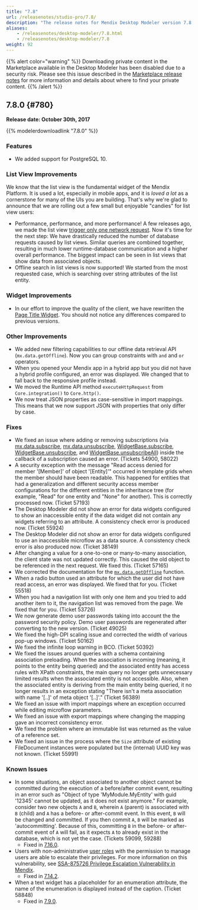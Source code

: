 ```yaml
---
title: "7.8"
url: /releasenotes/studio-pro/7.8/
description: "The release notes for Mendix Desktop Modeler version 7.8 (including all patches) with details on new features, bug fixes, and known issues."
aliases:
    - /releasenotes/desktop-modeler/7.8.html
    - /releasenotes/desktop-modeler/7.8
weight: 92
---
```


{{% alert color="warning" %}}
Downloading private content in the Marketplace available in the Desktop Modeler has been disabled due to a security risk. Please see this issue described in the [Marketplace release notes](/releasenotes/app-store/#private-fix) for more information and details about where to find your private content.
{{% /alert %}}

## 7.8.0 {#780}

**Release date: October 30th, 2017**

{{% modelerdownloadlink "7.8.0" %}}

### Features

* We added support for PostgreSQL 10.

### List View Improvements

We know that the list view is the fundamental widget of the Mendix Platform. It is used a lot, especially in mobile apps, and it is *loved a lot* as a cornerstone for many of the UIs you are building. That's why we're glad to announce that we are rolling out a few small but enjoyable "candies" for list view users:

* Performance, performance, and more performance! A few releases ago, we made the list view [trigger only one network request](/releasenotes/studio-pro/7.4/#improvements). Now it's time for the next step: We have drastically reduced the number of database requests caused by list views. Similar queries are combined together, resulting in much lower runtime-database communication and a higher overall performance. The biggest impact can be seen in list views that show data from associated objects.
* Offline search in list views is now supported! We started from the most requested case, which is searching over string attributes of the list entity.

### Widget Improvements

* In our effort to improve the quality of the client, we have rewritten the [Page Title Widget](/refguide7/page-title/). You should not notice any differences compared to previous versions.

### Other Improvements

* We added new filtering capabilities to our offline data retrieval API (`mx.data.getOffline`). Now you can group constraints with `and` and `or` operators.
* When you opened your Mendix app in a hybrid app but you did not have a hybrid profile configured, an error was displayed. We changed that to fall back to the responsive profile instead.
* We moved the Runtime API method `executeHttpRequest` from `Core.integration()` to `Core.http()`.
* We now treat JSON properties as case-sensitive in import mappings. This means that we now support JSON with properties that only differ by case.

### Fixes

* We fixed an issue where adding or removing subscriptions (via [mx.data.subscribe](https://apidocs.rnd.mendix.com/7/client/mx.data.html#.subscribe), [mx.data.unsubscribe](https://apidocs.rnd.mendix.com/7/client/mx.data.html#.unsubscribe), [WidgetBase.subscribe](https://apidocs.rnd.mendix.com/7/client/mxui_widget__WidgetBase.html#subscribe), [WidgetBase.unsubscribe](https://apidocs.rnd.mendix.com/7/client/mxui_widget__WidgetBase.html#unsubscribe), and [WidgetBase.unsubscribeAll](https://apidocs.rnd.mendix.com/7/client/mxui_widget__WidgetBase.html#unsubscribeAll)) inside the callback of a subscription caused an error. (Tickets 54900, 58022)
* A security exception with the message "Read access denied for member '[Member]' of object '[Entity]'" occurred in template grids when the member should have been readable. This happened for entities that had a generalization and different security access member configurations for the different entities in the inheritance tree (for example, "Read" for one entity and "None" for another). This is correctly processed now. (Ticket 57193)
* The Desktop Modeler did not show an error for data widgets configured to show an inaccessible entity if the data widget did not contain any widgets referring to an attribute. A consistency check error is produced now. (Ticket 55924)
* The Desktop Modeler did not show an error for data widgets configured to use an inaccessible microflow as a data source. A consistency check error is also produced now. (Ticket 38149)
* After changing a value for a one-to-one or many-to-many association, the client state was not updated correctly. This caused the old object to be referenced in the next request. We fixed this. (Ticket 57165)
* We corrected the documentation for the [`mx.data.getOffline`](https://apidocs.rnd.mendix.com/7/client/mx.data.html#.getOffline) function.
* When a radio button used an attribute for which the user did not have read access, an error was displayed. We fixed that for you. (Ticket 55518)
* When you had a navigation list with only one item and you tried to add another item to it, the navigation list was removed from the page. We fixed that for you. (Ticket 53726)
* We now generate demo user passwords taking into account the the password security policy. Demo user passwords are regenerated after converting to the new version. (Ticket 49025)
* We fixed the high-DPI scaling issue and corrected the width of various pop-up windows. (Ticket 50162)
* We fixed the infinite loop warning in BCO. (Ticket 50392)
* We fixed the issues around queries with a schema containing association preloading. When the association is incoming (meaning, it points to the entity being queried) and the associated entity has access rules with XPath constraints, the main query no longer gets unnecessary limited results when the associated entity is not accessible. Also, when the associated entity is deriving from the main entity being queried, it no longer results in an exception stating "There isn't a meta association with name '[..]' of meta object '[..]'." (Ticket 56389)
* We fixed an issue with import mappings where an exception occurred while editing microflow parameters.
* We fixed an issue with export mappings where changing the mapping gave an incorrect consistency error.
* We fixed the problem where an immutable list was returned as the value of a reference set.
* We fixed an issue in the process where the `Size` attribute of existing FileDocument instances were populated but the (internal) UUID key was not known. (Ticket 55991)

### Known Issues

* In some situations, an object associated to another object cannot be committed during the execution of a before/after commit event, resulting in an error such as "Object of type 'MyModule.MyEntity' with guid '12345' cannot be updated, as it does not exist anymore." For example, consider two new objects `A` and `B`, wherein `A` (parent) is associated with `B` (child) and `A` has a before- or after-commit event. In this event, `B` will be changed and committed. If you then commit `A`, `B` will be marked as 'autocommitting'. Because of this, committing `B` in the before- or after-commit event of `A` will fail, as it expects `A` to already exist in the database, which is not yet the case. (Tickets 59099, 59288)
	* Fixed in [7.16.0](/releasenotes/studio-pro/7.16/#59099).
* Users with non-administrative [user roles](/refguide/user-roles/) with the permission to manage users are able to escalate their privileges. For more information on this vulnerability, see [SSA-875726 Privilege Escalation Vulnerability in Mendix](https://new.siemens.com/global/en/products/services/cert.html#SecurityPublications).
	* Fixed in [7.14.2](/releasenotes/studio-pro/7.14/#875726).
* When a text widget has a placeholder for an enumeration attribute, the name of the enumeration is displayed instead of the caption. (Ticket 58848)
	* Fixed in [7.9.0](/releasenotes/studio-pro/7.9/#58848).